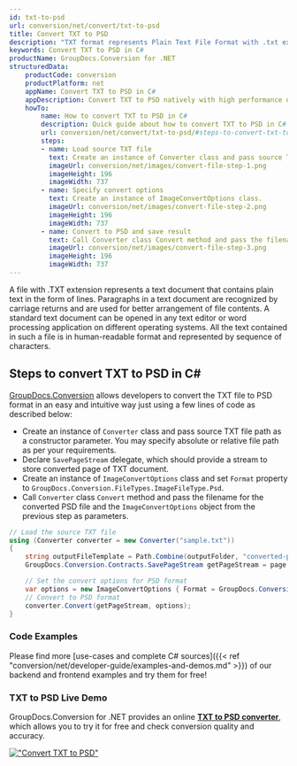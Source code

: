 ```yaml
---
id: txt-to-psd
url: conversion/net/convert/txt-to-psd
title: Convert TXT to PSD
description: "TXT format represents Plain Text File Format with .txt extension. Learn how to convert TXT to PSD file programmatically in C# language using GroupDocs.Conversion for .NET library."
keywords: Convert TXT to PSD in C#
productName: GroupDocs.Conversion for .NET
structuredData:
    productCode: conversion
    productPlatform: net
    appName: Convert TXT to PSD in C#
    appDescription: Convert TXT to PSD natively with high performance using C# language and server side GroupDocs.Conversion for .NET APIs, without the use of any software like Microsoft or Open Office.
    howTo:
        name: How to convert TXT to PSD in C# 
        description: Quick guide about how to convert TXT to PSD in C# with high performance and accuracy.
        url: conversion/net/convert/txt-to-psd/#steps-to-convert-txt-to-psd-in-c
        steps:
        - name: Load source TXT file 
          text: Create an instance of Converter class and pass source TXT file path as a constructor parameter. You may specify absolute or relative file path as per your requirements. 
          imageUrl: conversion/net/images/convert-file-step-1.png
          imageHeight: 196
          imageWidth: 737
        - name: Specify convert options 
          text: Create an instance of ImageConvertOptions class.
          imageUrl: conversion/net/images/convert-file-step-2.png
          imageHeight: 196
          imageWidth: 737
        - name: Convert to PSD and save result 
          text: Call Converter class Convert method and pass the filename for the converted HTML file and the ImageConvertOptions object from the previous step as parameters.
          imageUrl: conversion/net/images/convert-file-step-3.png
          imageHeight: 196
          imageWidth: 737
---
```


A file with .TXT extension represents a text document that contains plain text in the form of lines. Paragraphs in a text document are recognized by carriage returns and are used for better arrangement of file contents. A standard text document can be opened in any text editor or word processing application on different operating systems. All the text contained in such a file is in human-readable format and represented by sequence of characters.

## Steps to convert TXT to PSD in C#

[GroupDocs.Conversion](https://products.groupdocs.com/conversion/net) allows developers to convert the TXT file to PSD format in an easy and intuitive way just using a few lines of code as described below:

* Create an instance of `Converter` class and pass source TXT file path as a constructor parameter. You may specify absolute or relative file path as per your requirements. 
* Declare `SavePageStream` delegate, which should provide a stream to store converted page of TXT document.
* Create an instance of `ImageConvertOptions` class and set `Format` property to `GroupDocs.Conversion.FileTypes.ImageFileType.Psd`.
* Call `Converter` class `Convert` method and pass the filename for the converted PSD file and the `ImageConvertOptions` object from the previous step as parameters.

```csharp
// Load the source TXT file
using (Converter converter = new Converter("sample.txt"))
{
    string outputFileTemplate = Path.Combine(outputFolder, "converted-page-{0}.psd");
    GroupDocs.Conversion.Contracts.SavePageStream getPageStream = page => new FileStream(string.Format(outputFileTemplate, page), FileMode.Create);

    // Set the convert options for PSD format
    var options = new ImageConvertOptions { Format = GroupDocs.Conversion.FileTypes.ImageFileType.Psd };   
    // Convert to PSD format
    converter.Convert(getPageStream, options);
}
```

### Code Examples

Please find more [use-cases and complete C# sources]({{< ref "conversion/net/developer-guide/examples-and-demos.md" >}}) of our backend and frontend examples and try them for free!

### TXT to PSD Live Demo

GroupDocs.Conversion for .NET provides an online [**TXT to PSD converter**](https://products.groupdocs.app/conversion/txt-to-psd), which allows you to try it for free and check conversion quality and accuracy.

[!["Convert TXT to PSD"](conversion/net/images/convert-to-psd/convert-txt-to-psd.png)](https://products.groupdocs.app/conversion/txt-to-psd)